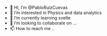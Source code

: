 - 👋 Hi, I’m @PabloRuizCuevas
- 👀 I’m interested in Physics and data analytics
- 🌱 I’m currently learning svelte
- 💞️ I’m looking to collaborate on ...
- 📫 How to reach me ..

<!---
PabloRuizCuevas/PabloRuizCuevas is a ✨ special ✨ repository because its `README.md` (this file) appears on your GitHub profile.
You can click the Preview link to take a look at your changes.
--->

